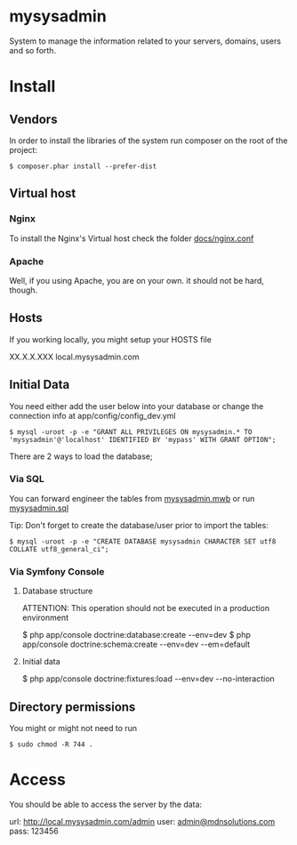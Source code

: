 mysysadmin
==========

System to manage the information related to your servers, domains, users and so forth. 

# Install

## Vendors

In order to install the libraries of the system run composer on the root of the project:

    $ composer.phar install --prefer-dist

## Virtual host

### Nginx

To install the Nginx's Virtual host check the folder [docs/nginx.conf](https://github.com/medinadato/mysysadmin/blob/master/docs/ngnix/mysysadmin.com.conf) 

### Apache

Well, if you using Apache, you are on your own. it should not be hard, though. 

## Hosts

If you working locally, you might setup your HOSTS file

XX.X.X.XXX      local.mysysadmin.com

## Initial Data

You need either add the user below into your database or change the connection info at app/config/config_dev.yml

    $ mysql -uroot -p -e "GRANT ALL PRIVILEGES ON mysysadmin.* TO 'mysysadmin'@'localhost' IDENTIFIED BY 'mypass' WITH GRANT OPTION";

There are 2 ways to load the database;

### Via SQL

You can forward engineer the tables from [mysysadmin.mwb](https://github.com/medinadato/mysysadmin/blob/master/docs/db/data%20modeling/mysysadmin.mwb) or run [mysysadmin.sql](https://github.com/medinadato/mysysadmin/blob/master/docs/db/dump/mysysadmin.sql)

Tip: Don't forget to create the database/user prior to import the tables:

    $ mysql -uroot -p -e "CREATE DATABASE mysysadmin CHARACTER SET utf8 COLLATE utf8_general_ci";

### Via Symfony Console

1. Database structure

	ATTENTION: This operation should not be executed in a production environment

    $ php app/console doctrine:database:create --env=dev
    $ php app/console doctrine:schema:create --env=dev --em=default

2. Initial data

    $ php app/console doctrine:fixtures:load --env=dev --no-interaction

## Directory permissions

You might or might not need to run

    $ sudo chmod -R 744 .


# Access

You should be able to access the server by the data:

url:  http://local.mysysadmin.com/admin
user: admin@mdnsolutions.com
pass: 123456




